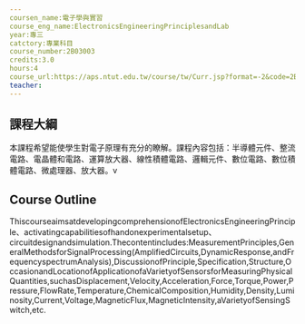 ```yaml
---
coursen_name:電子學與實習
course_eng_name:ElectronicsEngineeringPrinciplesandLab
year:專三
catctory:專業科目
course_number:2B03003
credits:3.0
hours:4
course_url:https://aps.ntut.edu.tw/course/tw/Curr.jsp?format=-2&code=2B03003
teacher:
---
```


## 課程大綱

本課程希望能使學生對電子原理有充分的瞭解。課程內容包括：半導體元件、整流電路、電晶體和電路、運算放大器、線性積體電路、邏輯元件、數位電路、數位積體電路、微處理器、放大器。v


## Course Outline

ThiscourseaimsatdevelopingcomprehensionofElectronicsEngineeringPrinciple、activatingcapabilitiesofhandonexperimentalsetup、circuitdesignandsimulation.Thecontentincludes:MeasurementPrinciples,GeneralMethodsforSignalProcessing(AmplifiedCircuits,DynamicResponse,andFrequencyspectrumAnalysis),DiscussionofPrinciple,Specification,Structure,OccasionandLocationofApplicationofaVarietyofSensorsforMeasuringPhysicalQuantities,suchasDisplacement,Velocity,Acceleration,Force,Torque,Power,Pressure,FlowRate,Temperature,ChemicalComposition,Humidity,Density,Luminosity,Current,Voltage,MagneticFlux,MagneticIntensity,aVarietyofSensingSwitch,etc.

